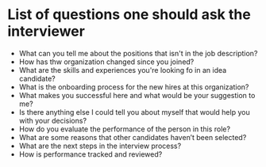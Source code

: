 # List of questions one should ask the interviewer

- What can you tell me about the positions that isn't in the job description?
- How has thw organization changed since you joined?
- What are the skills and experiences you're looking fo in an idea candidate?
- What is the onboarding process for the new hires at this organization?
- What makes you successful here and what would be your suggestion to me?
- Is there anything else I could tell you about myself that would help you with your decisions?
- How do you evaluate the performance of the person in this role?
- What are some reasons that other candidates haven’t been selected?
- What are the next steps in the interview process?
- How is performance tracked and reviewed?
